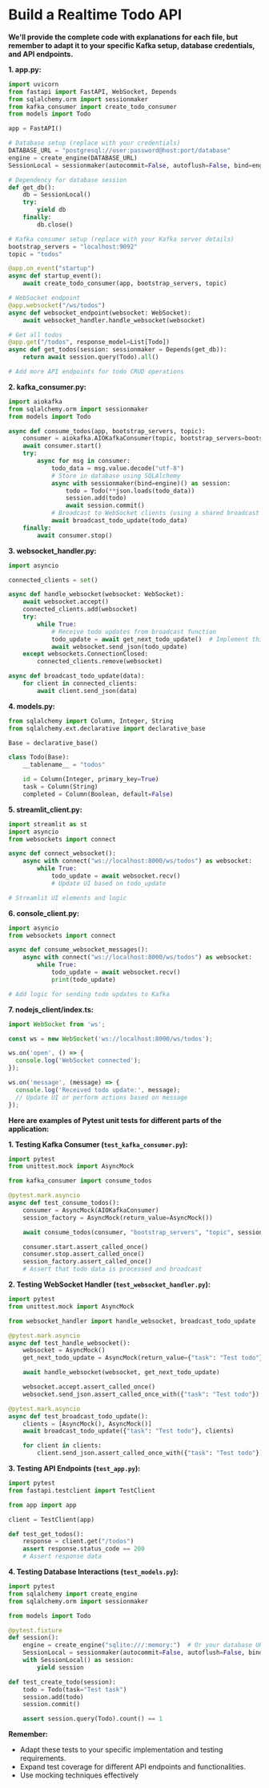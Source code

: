 # Build a Realtime Todo API 
 
 **We'll provide the complete code with explanations for each file, but remember to adapt it to your specific Kafka setup, database credentials, and API endpoints.**

**1. app.py:**

```python
import uvicorn
from fastapi import FastAPI, WebSocket, Depends
from sqlalchemy.orm import sessionmaker
from kafka_consumer import create_todo_consumer
from models import Todo

app = FastAPI()

# Database setup (replace with your credentials)
DATABASE_URL = "postgresql://user:password@host:port/database"
engine = create_engine(DATABASE_URL)
SessionLocal = sessionmaker(autocommit=False, autoflush=False, bind=engine)

# Dependency for database session
def get_db():
    db = SessionLocal()
    try:
        yield db
    finally:
        db.close()

# Kafka consumer setup (replace with your Kafka server details)
bootstrap_servers = "localhost:9092"
topic = "todos"

@app.on_event("startup")
async def startup_event():
    await create_todo_consumer(app, bootstrap_servers, topic)

# WebSocket endpoint
@app.websocket("/ws/todos")
async def websocket_endpoint(websocket: WebSocket):
    await websocket_handler.handle_websocket(websocket)

# Get all todos
@app.get("/todos", response_model=List[Todo])
async def get_todos(session: sessionmaker = Depends(get_db)):
    return await session.query(Todo).all()

# Add more API endpoints for todo CRUD operations
```

**2. kafka_consumer.py:**

```python
import aiokafka
from sqlalchemy.orm import sessionmaker
from models import Todo

async def consume_todos(app, bootstrap_servers, topic):
    consumer = aiokafka.AIOKafkaConsumer(topic, bootstrap_servers=bootstrap_servers)
    await consumer.start()
    try:
        async for msg in consumer:
            todo_data = msg.value.decode("utf-8")
            # Store in database using SQLAlchemy
            async with sessionmaker(bind=engine)() as session:
                todo = Todo(**json.loads(todo_data))
                session.add(todo)
                await session.commit()
            # Broadcast to WebSocket clients (using a shared broadcast function)
            await broadcast_todo_update(todo_data)
    finally:
        await consumer.stop()
```

**3. websocket_handler.py:**

```python
import asyncio

connected_clients = set()

async def handle_websocket(websocket: WebSocket):
    await websocket.accept()
    connected_clients.add(websocket)
    try:
        while True:
            # Receive todo updates from broadcast function
            todo_update = await get_next_todo_update()  # Implement this function
            await websocket.send_json(todo_update)
    except websockets.ConnectionClosed:
        connected_clients.remove(websocket)

async def broadcast_todo_update(data):
    for client in connected_clients:
        await client.send_json(data)
```

**4. models.py:**

```python
from sqlalchemy import Column, Integer, String
from sqlalchemy.ext.declarative import declarative_base

Base = declarative_base()

class Todo(Base):
    __tablename__ = "todos"

    id = Column(Integer, primary_key=True)
    task = Column(String)
    completed = Column(Boolean, default=False)
```

**5. streamlit_client.py:**

```python
import streamlit as st
import asyncio
from websockets import connect

async def connect_websocket():
    async with connect("ws://localhost:8000/ws/todos") as websocket:
        while True:
            todo_update = await websocket.recv()
            # Update UI based on todo_update

# Streamlit UI elements and logic
```

**6. console_client.py:**

```python
import asyncio
from websockets import connect

async def consume_websocket_messages():
    async with connect("ws://localhost:8000/ws/todos") as websocket:
        while True:
            todo_update = await websocket.recv()
            print(todo_update)

# Add logic for sending todo updates to Kafka
```

**7. nodejs_client/index.ts:**

```TypeScript
import WebSocket from 'ws';

const ws = new WebSocket('ws://localhost:8000/ws/todos');

ws.on('open', () => {
  console.log('WebSocket connected');
});

ws.on('message', (message) => {
  console.log('Received todo update:', message);
  // Update UI or perform actions based on message
});

```

 **Here are examples of Pytest unit tests for different parts of the application:**

**1. Testing Kafka Consumer (`test_kafka_consumer.py`):**

```python
import pytest
from unittest.mock import AsyncMock

from kafka_consumer import consume_todos

@pytest.mark.asyncio
async def test_consume_todos():
    consumer = AsyncMock(AIOKafkaConsumer)
    session_factory = AsyncMock(return_value=AsyncMock())

    await consume_todos(consumer, "bootstrap_servers", "topic", session_factory)

    consumer.start.assert_called_once()
    consumer.stop.assert_called_once()
    session_factory.assert_called_once()
    # Assert that todo data is processed and broadcast
```

**2. Testing WebSocket Handler (`test_websocket_handler.py`):**

```python
import pytest
from unittest.mock import AsyncMock

from websocket_handler import handle_websocket, broadcast_todo_update

@pytest.mark.asyncio
async def test_handle_websocket():
    websocket = AsyncMock()
    get_next_todo_update = AsyncMock(return_value={"task": "Test todo"})

    await handle_websocket(websocket, get_next_todo_update)

    websocket.accept.assert_called_once()
    websocket.send_json.assert_called_once_with({"task": "Test todo"})

@pytest.mark.asyncio
async def test_broadcast_todo_update():
    clients = [AsyncMock(), AsyncMock()]
    await broadcast_todo_update({"task": "Test todo"}, clients)

    for client in clients:
        client.send_json.assert_called_once_with({"task": "Test todo"})
```

**3. Testing API Endpoints (`test_app.py`):**

```python
import pytest
from fastapi.testclient import TestClient

from app import app

client = TestClient(app)

def test_get_todos():
    response = client.get("/todos")
    assert response.status_code == 200
    # Assert response data
```

**4. Testing Database Interactions (`test_models.py`):**

```python
import pytest
from sqlalchemy import create_engine
from sqlalchemy.orm import sessionmaker

from models import Todo

@pytest.fixture
def session():
    engine = create_engine("sqlite:///:memory:")  # Or your database URL
    SessionLocal = sessionmaker(autocommit=False, autoflush=False, bind=engine)
    with SessionLocal() as session:
        yield session

def test_create_todo(session):
    todo = Todo(task="Test task")
    session.add(todo)
    session.commit()

    assert session.query(Todo).count() == 1
```

**Remember:**

- Adapt these tests to your specific implementation and testing requirements.
- Expand test coverage for different API endpoints and functionalities.
- Use mocking techniques effectively